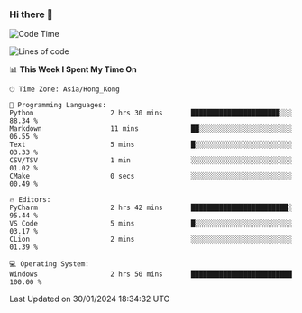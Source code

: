 ### Hi there 👋

<!--
**RoiexLee/RoiexLee** is a ✨ _special_ ✨ repository because its `README.md` (this file) appears on your GitHub profile.

Here are some ideas to get you started:

- 🔭 I’m currently working on ...
- 🌱 I’m currently learning ...
- 👯 I’m looking to collaborate on ...
- 🤔 I’m looking for help with ...
- 💬 Ask me about ...
- 📫 How to reach me: ...
- 😄 Pronouns: ...
- ⚡ Fun fact: ...
-->

<!--START_SECTION:waka-->
![Code Time](http://img.shields.io/badge/Code%20Time-473%20hrs%2024%20mins-blue)

![Lines of code](https://img.shields.io/badge/From%20Hello%20World%20I%27ve%20Written-36.7%20thousand%20lines%20of%20code-blue)

📊 **This Week I Spent My Time On** 

```text
🕑︎ Time Zone: Asia/Hong_Kong

💬 Programming Languages: 
Python                   2 hrs 30 mins       ██████████████████████░░░   88.34 % 
Markdown                 11 mins             ██░░░░░░░░░░░░░░░░░░░░░░░   06.55 % 
Text                     5 mins              █░░░░░░░░░░░░░░░░░░░░░░░░   03.33 % 
CSV/TSV                  1 min               ░░░░░░░░░░░░░░░░░░░░░░░░░   01.02 % 
CMake                    0 secs              ░░░░░░░░░░░░░░░░░░░░░░░░░   00.49 % 

🔥 Editors: 
PyCharm                  2 hrs 42 mins       ████████████████████████░   95.44 % 
VS Code                  5 mins              █░░░░░░░░░░░░░░░░░░░░░░░░   03.17 % 
CLion                    2 mins              ░░░░░░░░░░░░░░░░░░░░░░░░░   01.39 % 

💻 Operating System: 
Windows                  2 hrs 50 mins       █████████████████████████   100.00 % 
```


 Last Updated on 30/01/2024 18:34:32 UTC
<!--END_SECTION:waka-->
